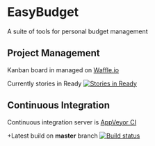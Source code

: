 # EasyBudget
A suite of tools for personal budget management

## Project Management
Kanban board in managed on [Waffle.io](https://badge.waffle.io/EasyBudgetApp/EasyBudget) 

Currently stories in Ready [![Stories in Ready](https://badge.waffle.io/EasyBudgetApp/EasyBudget.svg?label=ready&title=Ready)](http://waffle.io/EasyBudgetApp/EasyBudget)

## Continuous Integration
Continuous integration server is [AppVeyor CI](https://ci.appveyor.com/project/yuriykipnis/easybudget)

+Latest build on **master** branch [![Build status](https://ci.appveyor.com/api/projects/status/kc2bed7bt5xmvb2n/branch/?branch=master&svg=true)](https://ci.appveyor.com/project/yuriykipnis/easybudget/branch/master)
